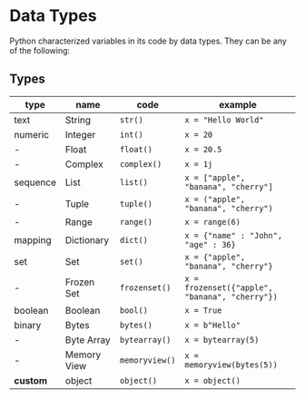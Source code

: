 # Data Types

Python characterized variables in its code by data types. They can be any of the following:

## Types

| type | name | code | example |
| - | - | - | - |
| text | String | ```str()``` | ```x = "Hello World"``` |
| numeric | Integer | ```int()``` | ```x = 20``` |
| - | Float | ```float()``` | ```x = 20.5``` |
| - | Complex | ```complex()``` | ```x = 1j``` |
| sequence | List | ```list()``` | ```x = ["apple", "banana", "cherry"]``` |
| - | Tuple | ```tuple()``` | ```x = ("apple", "banana", "cherry")``` |
| - | Range | ```range()``` | ```x = range(6)``` |
| mapping | Dictionary | ```dict()``` | ```x = {"name" : "John", "age" : 36}``` |
| set | Set | ```set()``` | ```x = {"apple", "banana", "cherry"}``` |
| - | Frozen Set | ```frozenset()``` | ```x = frozenset({"apple", "banana", "cherry"})``` |
| boolean | Boolean | ```bool()``` | ```x = True``` |
| binary | Bytes | ```bytes()``` | ```x = b"Hello"``` |
| - | Byte Array | ```bytearray()``` | ```x = bytearray(5)``` |
| - | Memory View | ```memoryview()``` | ```x = memoryview(bytes(5))``` |
| **custom** | object | ```object()``` | ```x = object()``` |